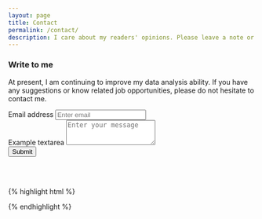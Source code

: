 ```yaml
---
layout: page
title: Contact
permalink: /contact/
description: I care about my readers' opinions. Please leave a note or just say hello.
---
```


### Write to me
At present, I am continuing to improve my data analysis ability. If you have any suggestions or know related job opportunities, please do not hesitate to contact me.


<form action="https://formspree.io/f/mwkjkvye" method="POST">
  <div class="form-group">
    <label for="email">Email address</label>
    <input type="email" name="email" class="form-control" placeholder="Enter email">
  </div>
  <div class="form-group">
    <label for="message">Example textarea</label>
    <textarea class="form-control" name="content" id="" rows="3" placeholder="Enter your message"></textarea>
  </div>
  <input type="hidden" name="_next" value="{{site.url}}{{page.url}}">
  <input type="hidden" name="_subject" value="New Contact Form Submission">
  <input type="text" name="_gotcha" style="display:none">
  <button type="submit" class="btn btn-success">Submit</button>
</form>

<br>
<br>


{% highlight html %}

{% endhighlight %}
